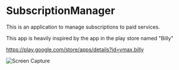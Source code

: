 # SubscriptionManager

This is an application to manage subscriptions to paid services. 

This app is heavily inspired by the app in the play store named "Billy"

https://play.google.com/store/apps/details?id=vmax.billy

![Screen Capture](https://github.com/BrandonBahret/SubscriptionManager/blob/master/Screen%20Captrue.gif)
